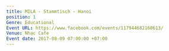 ```yaml
---
title: MILA - Stammtisch - Hanoi
position: 1
Genre: Educational
Event URL: https://www.facebook.com/events/117944682160613/
Venue: Nhạc Cafe
Event date: 2017-08-09 07:00:00 +07:00
---
```


